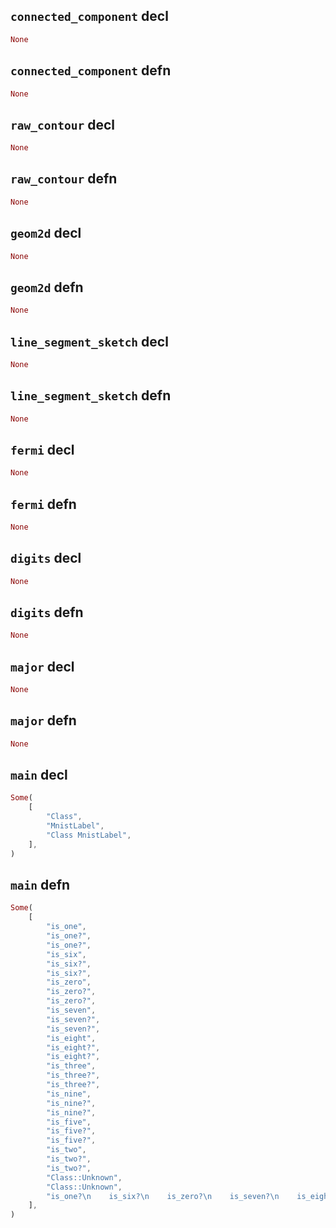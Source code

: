 ## `connected_component` decl

```rust
None
```

## `connected_component` defn

```rust
None
```

## `raw_contour` decl

```rust
None
```

## `raw_contour` defn

```rust
None
```

## `geom2d` decl

```rust
None
```

## `geom2d` defn

```rust
None
```

## `line_segment_sketch` decl

```rust
None
```

## `line_segment_sketch` defn

```rust
None
```

## `fermi` decl

```rust
None
```

## `fermi` defn

```rust
None
```

## `digits` decl

```rust
None
```

## `digits` defn

```rust
None
```

## `major` decl

```rust
None
```

## `major` defn

```rust
None
```

## `main` decl

```rust
Some(
    [
        "Class",
        "MnistLabel",
        "Class MnistLabel",
    ],
)
```

## `main` defn

```rust
Some(
    [
        "is_one",
        "is_one?",
        "is_one?",
        "is_six",
        "is_six?",
        "is_six?",
        "is_zero",
        "is_zero?",
        "is_zero?",
        "is_seven",
        "is_seven?",
        "is_seven?",
        "is_eight",
        "is_eight?",
        "is_eight?",
        "is_three",
        "is_three?",
        "is_three?",
        "is_nine",
        "is_nine?",
        "is_nine?",
        "is_five",
        "is_five?",
        "is_five?",
        "is_two",
        "is_two?",
        "is_two?",
        "Class::Unknown",
        "Class::Unknown",
        "is_one?\n    is_six?\n    is_zero?\n    is_seven?\n    is_eight?\n    is_three?\n    is_nine?\n    is_five?\n    is_two?\n    Class::Unknown",
    ],
)
```
